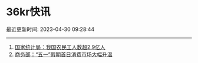 # 36kr快讯

最近更新时间: 2023-04-30 09:28:44

--- 
1. [国家统计局：我国农民工人数超2.9亿人](https://www.36kr.com/newsflashes/2237140270837639) 
2. [商务部：“五一”假期首日消费市场大幅升温](https://www.36kr.com/newsflashes/2237163874283396) 
